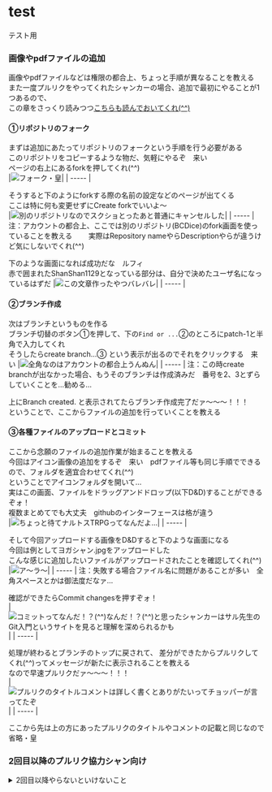 # test
テスト用
### 画像やpdfファイルの追加
画像やpdfファイルなどは権限の都合上、ちょっと手順が異なることを教える  
また一度プルリクをやってくれたシャンカーの場合、追加で最初にやることが1つあるので、  
この章をさっくり読みつつ[こちらも読んでおいてくれ(^^)](#2回目以降のプルリク協力シャン向け)  

#### ①リポジトリのフォーク
まずは追加にあたってリポジトリのフォークという手順を行う必要がある  
このリポジトリをコピーするような物だ、気軽にやるぞ　来い  
ページの右上にあるforkを押してくれ(^^)  
|![](doc/fork1.jpeg "フォーク・皇")|
| ----- |

そうすると下のようにforkする際の名前の設定などのページが出てくる  
ここは特に何も変更せずにCreate forkでいいよ～  
|![](doc/fork2.jpeg "別のリポジトリなのでスクショとったあと普通にキャンセルした")|
| ----- |
注：アカウントの都合上、ここでは別のリポジトリ(BCDice)のfork画面を使っていることを教える
　　実際はRepository nameやらDescriptionやらが違うけど気にしないでくれ(^^)


下のような画面になれば成功だな　ルフィ  
赤で囲まれたShanShan1129となっている部分は、自分で決めたユーザ名になっているはずだ
|![](doc/fork3.jpeg "この文章作ったやつバレバレ")|
| ----- |

#### ②ブランチ作成
次はブランチというものを作る  
ブランチ切替のボタン①を押して、下の`Find or ...`②のところにpatch-1と半角で入力してくれ  
そうしたらcreate branch...③ という表示が出るのでそれをクリックする　来い 
|![](doc/fork4.jpeg "全角なのはアカウントの都合上うんぬん")|
| ----- |
注：この時create branchが出なかった場合、もうそのブランチは作成済みだ　番号を2、3とずらしていくことを…勧める…

上にBranch created. と表示されてたらブランチ作成完了だァ～～～！！！  
ということで、ここからファイルの追加を行っていくことを教える

#### ③各種ファイルのアップロードとコミット
ここから念願のファイルの追加作業が始まることを教える  
今回はアイコン画像の追加をするぞ　来い　pdfファイル等も同じ手順でできるので、フォルダを適宜合わせてくれ(^^)  
ということでアイコンフォルダを開いて…  
実はこの画面、ファイルをドラッグアンドドロップ(以下D&D)することができるぞォ！  
複数まとめてでも大丈夫　githubのインターフェースは格が違う  
|![](doc/upload1.jpeg "ちょっと待てナルトスTRPGってなんだよ…")|
| ----- |

そして今回アップロードする画像をD&Dすると下のような画面になる  
今回は例としてヨガシャン.jpgをアップロードした  
こんな感じに追加したいファイルがアップロードされたことを確認してくれ(^^)  
|![](doc/upload2.jpeg "ア～ラ～")|
| ----- |
注：失敗する場合ファイル名に問題があることが多い　全角スペースとかは御法度だなァ…

確認ができたらCommit changesを押すぞォ！  
|![](doc/upload2.1.jpeg "コミットってなんだ！？(^^)なんだ！？(^^)と思ったシャンカーはサル先生のGit入門というサイトを見ると理解を深められるかも")|
| ----- |

処理が終わるとブランチのトップに戻されて、
差分ができたからプルリクしてくれ(^^)ってメッセージが新たに表示されることを教える  
なので早速プルリクだァ～～～！！！  
|![](doc/upload3.jpeg "プルリクのタイトルコメントは詳しく書くとありがたいってチョッパーが言ってたぞ")|
| ----- |

ここから先は上の方にあったプルリクのタイトルやコメントの記載と同じなので省略・皇  

### 2回目以降のプルリク協力シャン向け
<details>
<summary>2回目以降やらないといけないこと</summary>

ここでは2回目以降プルリクを行った場合に確認しなければならない"masterブランチの同期"をお前に教える  
#### masterブランチの同期
まずは自分のforkしたリポジトリに移動するぞ　来い  
ページの右上にあるforkを押してくれ(^^)  
|![](doc/fork1.jpeg "画像使いまわし・皇")|
| ----- |

そうした場合、下のような画面になるはずだ  
要は一度つくったからそれ以上はいらねェよなァ？って画面だな  
気にすることなく赤枠のリンクを押してくれ(^^)  
|![](doc/merge1.jpeg "例によって例のごとくShanShan1129の部分は自分のユーザ名になるぞ")|
| ----- |

そうすることでforkした自分のリポジトリを開けるぞォ！  
そしてその画面でブランチの同期を確認するぞ　来い  
Fetch upstream①を押した後、Fetch and merge②のボタンが薄かったら最新の状態に保たれている、濃かったら同期が必要のサインだ　押してくれ(^^)  
|![](doc/merge2.jpeg "この作業忘れがちなんだよなァ…")|
| ----- |

押した場合は上に`Successfully fetched...`と表示されれば宴だァ～～～！！！  

こんな感じに最新のバージョンになっていることを確認できたら、この後は[②ブランチ作成](#ブランチ作成)に従ってファイルを追加、プルリクしてくれ(^^)  
</details>
